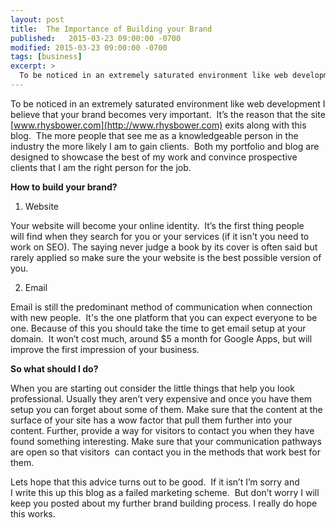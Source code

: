 ```yaml
---
layout: post
title:  The Importance of Building your Brand
published:   2015-03-23 09:00:00 -0700
modified: 2015-03-23 09:00:00 -0700
tags: [business]
excerpt: >
  To be noticed in an extremely saturated environment like web development I believe that your brand becomes very important.  It’s the reason that the site [www.rhysbower.com](http://www.rhysbower.com) exits along with this blog.  The more people that see me as a knowledgeable person in the industry the more likely I am to gain clients.  Both my portfolio and blog are designed to showcase the best of my work and convince prospective clients that I am the right person for the job.
---
```

To be noticed in an extremely saturated environment like web development I believe that your brand becomes very important.  It’s the reason that the site [www.rhysbower.com](http://www.rhysbower.com) exits along with this blog.  The more people that see me as a knowledgeable person in the industry the more likely I am to gain clients.  Both my portfolio and blog are designed to showcase the best of my work and convince prospective clients that I am the right person for the job.

**How to build your brand?**

1) Website

Your website will become your online identity.  It’s the first thing people will find when they search for you or your services (if it isn't you need to work on SEO). The saying never judge a book by its cover is often said but rarely applied so make sure the your website is the best possible version of you.

2) Email

Email is still the predominant method of communication when connection with new people.  It's the one platform that you can expect everyone to be one. Because of this you should take the time to get email setup at your domain.  It won’t cost much, around $5 a month for Google Apps, but will improve the first impression of your business.

**So what should I do?**

When you are starting out consider the little things that help you look professional. Usually they aren’t very expensive and once you have them setup you can forget about some of them. Make sure that the content at the surface of your site has a wow factor that pull them further into your content. Further, provide a way for visitors to contact you when they have found something interesting. Make sure that your communication pathways are open so that visitors  can contact you in the methods that work best for them.

Lets hope that this advice turns out to be good.  If it isn’t I’m sorry and I write this up this blog as a failed marketing scheme.  But don’t worry I will keep you posted about my further brand building process. I really do hope this works.